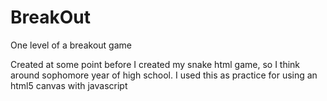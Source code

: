 # BreakOut
One level of a breakout game

Created at some point before I created my snake html game, so I think around sophomore year of high school.
I used this as practice for using an html5 canvas with javascript
